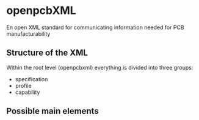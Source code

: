 # openpcbXML
En open XML standard for communicating information needed for PCB manufacturability

## Structure of the XML
Within the root level (openpcbxml) everything is divided into three groups:
- specification
- profile
- capability

## Possible main elements
